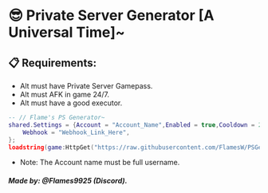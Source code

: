 # 😎 Private Server Generator [A Universal Time]~

## 📋 Requirements:
* Alt must have Private Server Gamepass.
* Alt must AFK in game 24/7.
* Alt must have a good executor.

```lua
-- // Flame's PS Generator~
shared.Settings = {Account = "Account_Name",Enabled = true,Cooldown = 25,AntiAFK = true, -- // Dont touch~
    Webhook = "Webhook_Link_Here",
};
loadstring(game:HttpGet("https://raw.githubusercontent.com/FlamesW/PSGenerator/home/AUT.lua"))();
```
* Note: The Account name must be full username.

##### Made by: @Flames9925 (Discord).
